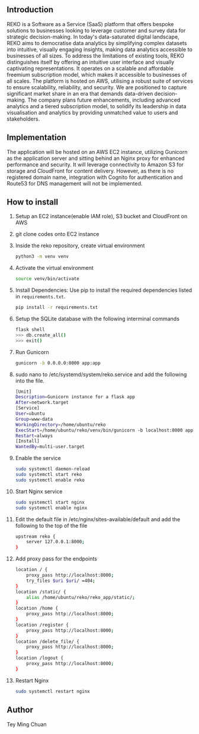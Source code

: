 ## Introduction
REKO is a Software as a Service (SaaS) platform that offers bespoke solutions to businesses looking to leverage customer and survey data for strategic decision-making. In today's data-saturated digital landscape, REKO aims to democratise data analytics by simplifying complex datasets into intuitive, visually engaging insights, making data analytics accessible to businesses of all sizes. To address the limitations of existing tools, REKO distinguishes itself by offering an intuitive user interface and visually captivating representations. It operates on a scalable and affordable freemium subscription model, which makes it accessible to businesses of all scales. The platform is hosted on AWS, utilising a robust suite of services to ensure scalability, reliability, and security. We are positioned to capture significant market share in an era that demands data-driven decision-making. The company plans future enhancements, including advanced analytics and a tiered subscription model, to solidify its leadership in data visualisation and analytics by providing unmatched value to users and stakeholders.

## Implementation
The application will be hosted on an AWS EC2 instance, utilizing Gunicorn as the application server and sitting behind an Nginx proxy for enhanced performance and security. It will leverage connectivity to Amazon S3 for storage and CloudFront for content delivery. However, as there is no registered domain name, integration with Cognito for authentication and Route53 for DNS management will not be implemented.

## How to install
1. Setup an EC2 instance(enable IAM role), S3 bucket and CloudFront on AWS

2. git clone codes onto EC2 instance

3. Inside the reko repository, create virtual environment
    ```bash
    python3 -m venv venv

4. Activate the virtual environment
    ```bash
    source venv/bin/activate

3. Install Dependencies: Use pip to install the required dependencies listed in `requirements.txt`.
   ```bash
   pip install -r requirements.txt

4. Setup the SQLite database with the following interminal commands
    ```bash
    flask shell
    >>> db.create_all()
    >>> exit()

5. Run Gunicorn
    ```bash
    gunicorn -b 0.0.0.0:8000 app:app

6. sudo nano to /etc/systemd/system/reko.service and add the following into the file.
    ```bash
    [Unit]
    Description=Gunicorn instance for a flask app
    After=network.target
    [Service]
    User=ubuntu
    Group=www-data
    WorkingDirectory=/home/ubuntu/reko
    ExecStart=/home/ubuntu/reko/venv/bin/gunicorn -b localhost:8000 app:app
    Restart=always
    [Install]
    WantedBy=multi-user.target

7. Enable the service
    ```bash
    sudo systemctl daemon-reload
    sudo systemctl start reko
    sudo systemctl enable reko

8. Start Nginx service
    ```bash
    sudo systemctl start nginx
    sudo systemctl enable nginx

9. Edit the default file in /etc/nginx/sites-available/default and add the following to the top of the file
    ```bash
    upstream reko {
        server 127.0.0.1:8000;
    }

10. Add proxy pass for the endpoints
    ```bash
    location / {
        proxy_pass http://localhost:8000;
        try_files $uri $uri/ =404;
    }
    location /static/ {
        alias /home/ubuntu/reko/reko_app/static/;
    }
    location /home {
        proxy_pass http://localhost:8000;
    }
    location /register {
        proxy_pass http://localhost:8000;
    }
    location /delete_file/ {
        proxy_pass http://localhost:8000;
    }
    location /logout {
        proxy_pass http://localhost:8000;
    }

11. Restart Nginx
    ```bash
    sudo systemctl restart nginx

## Author
Tey Ming Chuan
